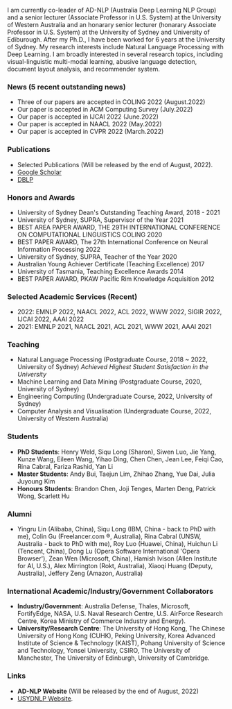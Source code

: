 I am currently co-leader of AD-NLP (Australia Deep Learning NLP Group) and a senior lecturer (Associate Professor in U.S. System) at the University of Western Australia and an honarary senior lecturer (honarary Associate Professor in U.S. System) at the University of Sydney and University of Ediburough. After my Ph.D., I have been worked for 6 years at the University of Sydney. My research interests include Natural Language Processing with Deep Learning. I am broadly interested in several research topics, including visual-linguistic multi-modal learning, abusive language detection, document layout analysis, and recommender system.  


### News (5 recent outstanding news)
*   Three of our papers are accepted in COLING 2022 (August.2022)
*   Our paper is accepted in ACM Computing Survey (July.2022)
*   Our paper is accepted in IJCAI 2022 (June.2022)
*   Our paper is accepted in NAACL 2022 (May.2022)
*   Our paper is accepted in CVPR 2022 (March.2022)


### Publications
*   Selected Publications (Will be released by the end of August, 2022).
*   [Google Scholar](https://scholar.google.com.au/citations?hl=en&user=VH2jVOgAAAAJ&view_op=list_works&sortby=pubdate)
*   [DBLP](https://dblp.org/pid/24/10567.html)


### Honors and Awards
*   University of Sydney Dean's Outstanding Teaching Award, 2018 - 2021
*   University of Sydney, SUPRA, Supervisor of the Year 2021
*   BEST AREA PAPER AWARD, THE 29TH INTERNATIONAL CONFERENCE ON COMPUTATIONAL LINGUISTICS COLING 2020
*   BEST PAPER AWARD, The 27th International Conference on Neural Information Processing 2022
*   University of Sydney, SUPRA, Teacher of the Year 2020
*   Australian Young Achiever Certificate (Teaching Excellence) 2017
*   University of Tasmania, Teaching Excellence Awards 2014
*   BEST PAPER AWARD, PKAW Pacific Rim Knowledge Acquisition 2012


### Selected Academic Services (Recent)
*   2022: EMNLP 2022, NAACL 2022, ACL 2022, WWW 2022, SIGIR 2022, IJCAI 2022, AAAI 2022
*   2021: EMNLP 2021, NAACL 2021, ACL 2021, WWW 2021, AAAI 2021


### Teaching
*   Natural Language Processing (Postgraduate Course, 2018 ~ 2022, University of Sydney) _Achieved Highest Student Satisfaction in the University_
*   Machine Learning and Data Mining (Postgraduate Course, 2020, University of Sydney)
*   Engineering Computing (Undergraduate Course, 2022, University of Sydney)
*   Computer Analysis and Visualisation (Undergraduate Course, 2022, University of Western Australia)

### Students
*   **PhD Students**: Henry Weld, Siqu Long (Sharon), Siwen Luo, Jie Yang, Kunze Wang, Eileen Wang, Yihao Ding, Chen Chen, Jean Lee, Feiqi Cao, Rina Cabral, Fariza Rashid,  Yan Li
*   **Master Students**: Andy Bui, Taejun Lim, Zhihao Zhang, Yue Dai, Julia Juyoung Kim
*   **Honours Students**: Brandon Chen, Joji Tenges, Marten Deng, Patrick Wong, Scarlett Hu

### Alumni
*   Yingru Lin (Alibaba, China), Siqu Long (IBM, China - back to PhD with me), Colin Gu (Freelancer.com ®, Australia), Rina Cabral (UNSW, Australia - back to PhD with me), Roy Luo (Huawei, China), Huichun Li (Tencent, China), Dong Lu (Opera Software International 'Opera Browser'), Zean Wen (Microsoft, China), Hamish Ivison (Allen Institute for AI, U.S.), Alex Mirrington (Rokt, Australia), Xiaoqi Huang (Deputy, Australia), Jeffery Zeng (Amazon, Australia)

### International Academic/Industry/Government Collaborators
*   **Industry/Government**: Australia Defense, Thales, Microsoft, FortifyEdge, NASA, U.S. Naval Research Centre, U.S. AirForce Research Centre, Korea Ministry of Commerce Industry and Energy).
*   **University/Research Centre**: The University of Hong Kong, The Chinese University of Hong Kong (CUHK), Peking University, Korea Advanced Institute of Science & Technology (KAIST), Pohang University of Science and Technology, Yonsei University, CSIRO, The University of Manchester, The University of Edinburgh, University of Cambridge.


### Links
*   **AD-NLP Website** (Will be released by the end of August, 2022)
*   [USYDNLP Website](https://usydnlp.info/).
